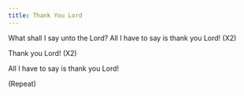 ```yaml
---
title: Thank You Lord
---
```


What shall I say unto the Lord? All I have to say is thank you Lord! (X2)

Thank you Lord! (X2)

All I have to say is thank you Lord!

(Repeat)
